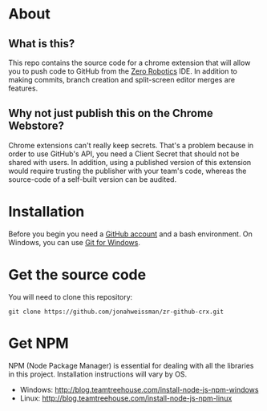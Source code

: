 # About
## What is this?
This repo contains the source code for a chrome extension that will allow you to push code to GitHub from the [Zero Robotics](http://zerorobotics.mit.edu) IDE. In addition to making commits, branch creation and split-screen editor merges are features.
## Why not just publish this on the Chrome Webstore?
Chrome extensions can't really keep secrets. That's a problem because in order to use GitHub's API, you need a Client Secret that should not be shared with users. In addition, using a published version of this extension would require trusting the publisher with your team's code, whereas the source-code of a self-built version can be audited.

# Installation
Before you begin you need a [GitHub account](https://github.com/join) and a bash environment. On Windows, you can use [Git for Windows](https://git-scm.com/download/win).
# Get the source code
You will need to clone this repository:
```
git clone https://github.com/jonahweissman/zr-github-crx.git
```
# Get NPM
NPM (Node Package Manager) is essential for dealing with all the libraries in this project. Installation instructions will vary by OS.
* Windows: http://blog.teamtreehouse.com/install-node-js-npm-windows
* Linux: http://blog.teamtreehouse.com/install-node-js-npm-linux
